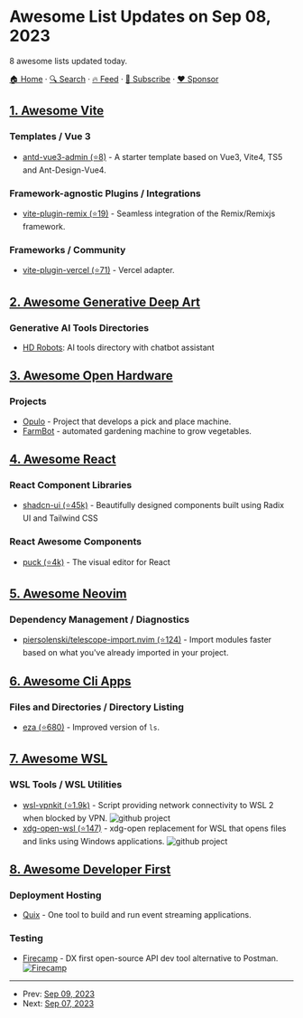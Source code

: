 # Awesome List Updates on Sep 08, 2023

8 awesome lists updated today.

[🏠 Home](/README.md) · [🔍 Search](https://www.trackawesomelist.com/search/) · [🔥 Feed](https://www.trackawesomelist.com/rss.xml) · [📮 Subscribe](https://trackawesomelist.us17.list-manage.com/subscribe?u=d2f0117aa829c83a63ec63c2f&id=36a103854c) · [❤️  Sponsor](https://github.com/sponsors/theowenyoung)



## [1. Awesome Vite](/content/vitejs/awesome-vite/README.md)

### Templates / Vue 3

*   [antd-vue3-admin (⭐8)](https://github.com/Zuojiangtao/antd-vue3-admin) - A starter template based on Vue3, Vite4, TS5 and Ant-Design-Vue4.

### Framework-agnostic Plugins / Integrations

*   [vite-plugin-remix (⭐19)](https://github.com/yracnet/vite-plugin-remix) - Seamless integration of the Remix/Remixjs framework.

### Frameworks / Community

*   [vite-plugin-vercel (⭐71)](https://github.com/magne4000/vite-plugin-vercel) - Vercel adapter.

## [2. Awesome Generative Deep Art](/content/filipecalegario/awesome-generative-deep-art/README.md)

### Generative AI Tools Directories

*   [HD Robots](https://hdrobots.com/): AI tools directory with chatbot assistant

## [3. Awesome Open Hardware](/content/delftopenhardware/awesome-open-hardware/README.md)

### Projects

*   [Opulo](https://docs.opulo.io/) - Project that develops a pick and place machine.
*   [FarmBot](https://farm.bot/pages/open-source) - automated gardening machine to grow vegetables.

## [4. Awesome React](/content/enaqx/awesome-react/README.md)

### React Component Libraries

*   [shadcn-ui (⭐45k)](https://github.com/shadcn-ui/ui) - Beautifully designed components built using Radix UI and Tailwind CSS

### React Awesome Components

*   [puck (⭐4k)](https://github.com/measuredco/puck) - The visual editor for React

## [5. Awesome Neovim](/content/rockerBOO/awesome-neovim/README.md)

### Dependency Management / Diagnostics

*   [piersolenski/telescope-import.nvim (⭐124)](https://github.com/piersolenski/telescope-import.nvim) - Import modules faster based on what you've already imported in your project.

## [6. Awesome Cli Apps](/content/agarrharr/awesome-cli-apps/README.md)

### Files and Directories / Directory Listing

*   [eza (⭐680)](https://github.com/eza-community/eza) - Improved version of `ls`.

## [7. Awesome WSL](/content/sirredbeard/Awesome-WSL/README.md)

### WSL Tools / WSL Utilities

*   [wsl-vpnkit (⭐1.9k)](https://github.com/sakai135/wsl-vpnkit) - Script providing network connectivity to WSL 2 when blocked by VPN. ![github project](https://raw.githubusercontent.com/sirredbeard/Awesome-WSL/master/github-icon.png)
*   [xdg-open-wsl (⭐147)](https://github.com/cpbotha/xdg-open-wsl) - xdg-open replacement for WSL that opens files and links using Windows applications. ![github project](https://raw.githubusercontent.com/sirredbeard/Awesome-WSL/master/github-icon.png)

## [8. Awesome Developer First](/content/agamm/awesome-developer-first/README.md)

### Deployment Hosting

*   [Quix](https://quix.io/) - One tool to build and run event streaming applications.

### Testing

*   [Firecamp](https://firecamp.io) - DX first open-source API dev tool alternative to Postman. [![Firecamp](https://img.shields.io/github/stars/firecamp-dev/firecamp?style=flat-square\&logo=github\&labelColor=%230D1117\&color=%23161B22)](https://github.com/firecamp-dev/firecamp)

---

- Prev: [Sep 09, 2023](/content/2023/09/09/README.md)
- Next: [Sep 07, 2023](/content/2023/09/07/README.md)